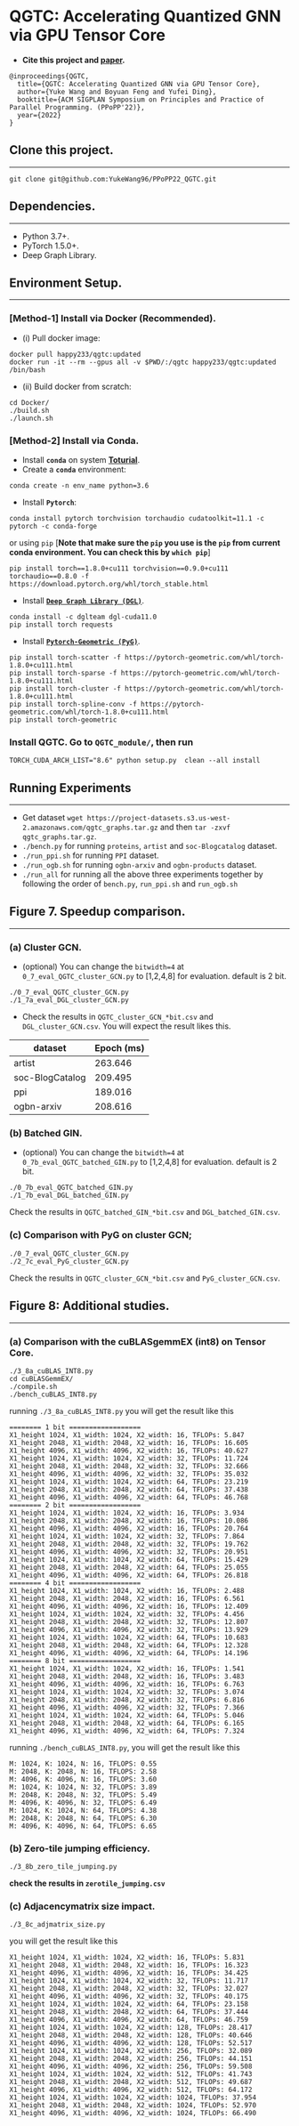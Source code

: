 QGTC: Accelerating Quantized GNN via GPU Tensor Core
============

+ **Cite this project and [paper](https://arxiv.org/abs/2111.09547).**
```
@inproceedings{QGTC,
  title={QGTC: Accelerating Quantized GNN via GPU Tensor Core},
  author={Yuke Wang and Boyuan Feng and Yufei Ding},
  booktitle={ACM SIGPLAN Symposium on Principles and Practice of Parallel Programming. (PPoPP'22)},
  year={2022}
}
```


## Clone this project.
------------

```
git clone git@github.com:YukeWang96/PPoPP22_QGTC.git
```

## Dependencies.
------------
- Python 3.7+.
- PyTorch 1.5.0+.
- Deep Graph Library.

## Environment Setup.
------------
### [**Method-1**] Install via Docker (**Recommended**).

+ (i)  Pull docker image:  
```
docker pull happy233/qgtc:updated
docker run -it --rm --gpus all -v $PWD/:/qgtc happy233/qgtc:updated /bin/bash
```
+ (ii) Build docker from scratch:
```
cd Docker/
./build.sh
./launch.sh
```
### [**Method-2**] Install via Conda.
+ Install **`conda`** on system **[Toturial](https://www.digitalocean.com/community/tutorials/how-to-install-anaconda-on-ubuntu-18-04-quickstart)**.
+ Create a **`conda`** environment: 
```
conda create -n env_name python=3.6
```
+ Install **`Pytorch`**: 
```
conda install pytorch torchvision torchaudio cudatoolkit=11.1 -c pytorch -c conda-forge
```
or using `pip` [**Note that make sure the `pip` you use is the `pip` from current conda environment. You can check this by `which pip`**]
```
pip install torch==1.8.0+cu111 torchvision==0.9.0+cu111 torchaudio==0.8.0 -f https://download.pytorch.org/whl/torch_stable.html
```
+ Install [**`Deep Graph Library (DGL)`**](https://github.com/dmlc/dgl).
```
conda install -c dglteam dgl-cuda11.0
pip install torch requests
```

+ Install [**`Pytorch-Geometric (PyG)`**](https://github.com/rusty1s/pytorch_geometric).
```
pip install torch-scatter -f https://pytorch-geometric.com/whl/torch-1.8.0+cu111.html
pip install torch-sparse -f https://pytorch-geometric.com/whl/torch-1.8.0+cu111.html
pip install torch-cluster -f https://pytorch-geometric.com/whl/torch-1.8.0+cu111.html
pip install torch-spline-conv -f https://pytorch-geometric.com/whl/torch-1.8.0+cu111.html
pip install torch-geometric
```

### Install QGTC. Go to `QGTC_module/`, then run 
```
TORCH_CUDA_ARCH_LIST="8.6" python setup.py  clean --all install 
```

## Running Experiments
------------
+ Get dataset `wget https://project-datasets.s3.us-west-2.amazonaws.com/qgtc_graphs.tar.gz` and then `tar -zxvf qgtc_graphs.tar.gz`.
+ `./bench.py` for running `proteins`, `artist` and `soc-Blogcatalog` dataset.
+ `./run_ppi.sh` for running `PPI` dataset.
+ `./run_ogb.sh` for running `ogbn-arxiv` and `ogbn-products` dataset.
+ `./run_all` for running all the above three experiments together by following the order of `bench.py`, `run_ppi.sh` and `run_ogb.sh`


## Figure 7. Speedup comparison.
------------
### (a) Cluster GCN.
+ (optional) You can change the `bitwidth=4` at `0_7_eval_QGTC_cluster_GCN.py` to [1,2,4,8] for evaluation. default is 2 bit.
```
./0_7_eval_QGTC_cluster_GCN.py
./1_7a_eval_DGL_cluster_GCN.py
```
+ Check the results in `QGTC_cluster_GCN_*bit.csv` and  `DGL_cluster_GCN.csv`. You will expect the result likes this.

| dataset          |  Epoch (ms) |
|------------------|-------------|
| artist           |  263.646    |
| soc-BlogCatalog  |  209.495    |
| ppi              |  189.016    |
| ogbn-arxiv       |  208.616    |

### (b) Batched GIN.
+ (optional) You can change the `bitwidth=4` at `0_7b_eval_QGTC_batched_GIN.py` to [1,2,4,8] for evaluation. default is 2 bit.
```
./0_7b_eval_QGTC_batched_GIN.py
./1_7b_eval_DGL_batched_GIN.py
```
Check the results in `QGTC_batched_GIN_*bit.csv` and  `DGL_batched_GIN.csv`.

### (c) Comparison with PyG on cluster GCN;
```
./0_7_eval_QGTC_cluster_GCN.py
./2_7c_eval_PyG_cluster_GCN.py
```
Check the results in `QGTC_cluster_GCN_*bit.csv` and  `PyG_cluster_GCN.csv`.


## Figure 8: Additional studies.
------------
### (a) Comparison with the cuBLASgemmEX (int8) on Tensor Core.
```
./3_8a_cuBLAS_INT8.py
cd cuBLASGemmEX/
./compile.sh
./bench_cuBLAS_INT8.py
```
running `./3_8a_cuBLAS_INT8.py` you will get the result like this 
```
======== 1 bit ==================
X1_height 1024, X1_width: 1024, X2_width: 16, TFLOPs: 5.847
X1_height 2048, X1_width: 2048, X2_width: 16, TFLOPs: 16.605
X1_height 4096, X1_width: 4096, X2_width: 16, TFLOPs: 40.627
X1_height 1024, X1_width: 1024, X2_width: 32, TFLOPs: 11.724
X1_height 2048, X1_width: 2048, X2_width: 32, TFLOPs: 32.666
X1_height 4096, X1_width: 4096, X2_width: 32, TFLOPs: 35.032
X1_height 1024, X1_width: 1024, X2_width: 64, TFLOPs: 23.219
X1_height 2048, X1_width: 2048, X2_width: 64, TFLOPs: 37.438
X1_height 4096, X1_width: 4096, X2_width: 64, TFLOPs: 46.768
======== 2 bit ==================
X1_height 1024, X1_width: 1024, X2_width: 16, TFLOPs: 3.934
X1_height 2048, X1_width: 2048, X2_width: 16, TFLOPs: 10.086
X1_height 4096, X1_width: 4096, X2_width: 16, TFLOPs: 20.764
X1_height 1024, X1_width: 1024, X2_width: 32, TFLOPs: 7.864
X1_height 2048, X1_width: 2048, X2_width: 32, TFLOPs: 19.762
X1_height 4096, X1_width: 4096, X2_width: 32, TFLOPs: 20.951
X1_height 1024, X1_width: 1024, X2_width: 64, TFLOPs: 15.429
X1_height 2048, X1_width: 2048, X2_width: 64, TFLOPs: 25.055
X1_height 4096, X1_width: 4096, X2_width: 64, TFLOPs: 26.818
======== 4 bit ==================
X1_height 1024, X1_width: 1024, X2_width: 16, TFLOPs: 2.488
X1_height 2048, X1_width: 2048, X2_width: 16, TFLOPs: 6.561
X1_height 4096, X1_width: 4096, X2_width: 16, TFLOPs: 12.409
X1_height 1024, X1_width: 1024, X2_width: 32, TFLOPs: 4.456
X1_height 2048, X1_width: 2048, X2_width: 32, TFLOPs: 12.807
X1_height 4096, X1_width: 4096, X2_width: 32, TFLOPs: 13.929
X1_height 1024, X1_width: 1024, X2_width: 64, TFLOPs: 10.683
X1_height 2048, X1_width: 2048, X2_width: 64, TFLOPs: 12.328
X1_height 4096, X1_width: 4096, X2_width: 64, TFLOPs: 14.196
======== 8 bit ==================
X1_height 1024, X1_width: 1024, X2_width: 16, TFLOPs: 1.541
X1_height 2048, X1_width: 2048, X2_width: 16, TFLOPs: 3.483
X1_height 4096, X1_width: 4096, X2_width: 16, TFLOPs: 6.763
X1_height 1024, X1_width: 1024, X2_width: 32, TFLOPs: 3.074
X1_height 2048, X1_width: 2048, X2_width: 32, TFLOPs: 6.816
X1_height 4096, X1_width: 4096, X2_width: 32, TFLOPs: 7.366
X1_height 1024, X1_width: 1024, X2_width: 64, TFLOPs: 5.046
X1_height 2048, X1_width: 2048, X2_width: 64, TFLOPs: 6.165
X1_height 4096, X1_width: 4096, X2_width: 64, TFLOPs: 7.324
```
running `./bench_cuBLAS_INT8.py`, you will get the result like this
```
M: 1024, K: 1024, N: 16, TFLOPS: 0.55
M: 2048, K: 2048, N: 16, TFLOPS: 2.58
M: 4096, K: 4096, N: 16, TFLOPS: 3.60
M: 1024, K: 1024, N: 32, TFLOPS: 3.89
M: 2048, K: 2048, N: 32, TFLOPS: 5.49
M: 4096, K: 4096, N: 32, TFLOPS: 6.49
M: 1024, K: 1024, N: 64, TFLOPS: 4.38
M: 2048, K: 2048, N: 64, TFLOPS: 6.30
M: 4096, K: 4096, N: 64, TFLOPS: 6.65
```

### (b) Zero-tile jumping efficiency.
```
./3_8b_zero_tile_jumping.py
```
**check the results in `zerotile_jumping.csv`**

### (c) Adjacencymatrix size impact.
```
./3_8c_adjmatrix_size.py
```
you will get the result like this
```
X1_height 1024, X1_width: 1024, X2_width: 16, TFLOPs: 5.831
X1_height 2048, X1_width: 2048, X2_width: 16, TFLOPs: 16.323
X1_height 4096, X1_width: 4096, X2_width: 16, TFLOPs: 34.425
X1_height 1024, X1_width: 1024, X2_width: 32, TFLOPs: 11.717
X1_height 2048, X1_width: 2048, X2_width: 32, TFLOPs: 32.027
X1_height 4096, X1_width: 4096, X2_width: 32, TFLOPs: 40.175
X1_height 1024, X1_width: 1024, X2_width: 64, TFLOPs: 23.158
X1_height 2048, X1_width: 2048, X2_width: 64, TFLOPs: 37.444
X1_height 4096, X1_width: 4096, X2_width: 64, TFLOPs: 46.759
X1_height 1024, X1_width: 1024, X2_width: 128, TFLOPs: 28.417
X1_height 2048, X1_width: 2048, X2_width: 128, TFLOPs: 40.646
X1_height 4096, X1_width: 4096, X2_width: 128, TFLOPs: 52.517
X1_height 1024, X1_width: 1024, X2_width: 256, TFLOPs: 32.089
X1_height 2048, X1_width: 2048, X2_width: 256, TFLOPs: 44.151
X1_height 4096, X1_width: 4096, X2_width: 256, TFLOPs: 59.508
X1_height 1024, X1_width: 1024, X2_width: 512, TFLOPs: 41.743
X1_height 2048, X1_width: 2048, X2_width: 512, TFLOPs: 49.687
X1_height 4096, X1_width: 4096, X2_width: 512, TFLOPs: 64.172
X1_height 1024, X1_width: 1024, X2_width: 1024, TFLOPs: 37.954
X1_height 2048, X1_width: 2048, X2_width: 1024, TFLOPs: 52.970
X1_height 4096, X1_width: 4096, X2_width: 1024, TFLOPs: 66.490
```
